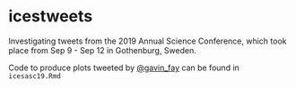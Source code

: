 # icestweets

Investigating tweets from the 2019 Annual Science Conference, which took place from Sep 9 - Sep 12 in Gothenburg, Sweden.

Code to produce plots tweeted by <a href="https://twitter.com/gavin_fay">@gavin_fay</a> can be found in `icesasc19.Rmd`

